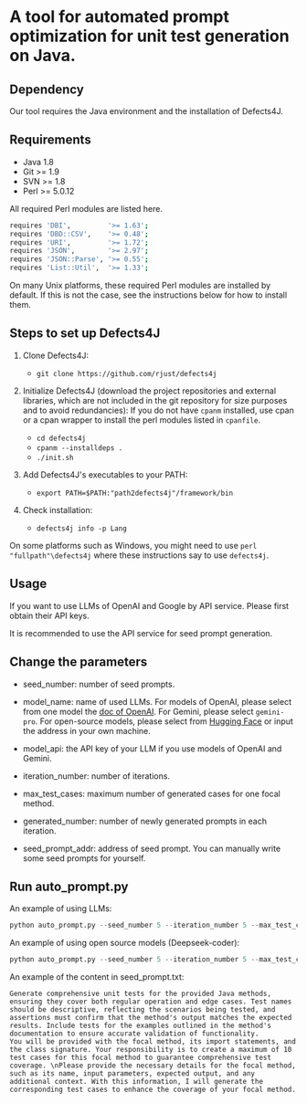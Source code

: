# A tool for automated prompt optimization for unit test generation on Java.

## Dependency
Our tool requires the Java environment and the installation of Defects4J.


Requirements
----------------
 - Java 1.8
 - Git >= 1.9
 - SVN >= 1.8
 - Perl >= 5.0.12

All required Perl modules are listed here.

```bash
requires 'DBI',         '>= 1.63';
requires 'DBD::CSV',    '>= 0.48';
requires 'URI',         '>= 1.72';
requires 'JSON',        '>= 2.97';
requires 'JSON::Parse', '>= 0.55';
requires 'List::Util',  '>= 1.33';
```

On many Unix platforms, these required Perl modules are installed by default.
If this is not the case, see the instructions below for how to install them.

Steps to set up Defects4J
----------------

1. Clone Defects4J:
    - `git clone https://github.com/rjust/defects4j`

2. Initialize Defects4J (download the project repositories and external libraries, which are not included in the git repository for size purposes and to avoid redundancies):
   If you do not have `cpanm` installed, use cpan or a cpan wrapper to install the perl modules listed in `cpanfile`.
    - `cd defects4j`
    - `cpanm --installdeps .`
    - `./init.sh`

3. Add Defects4J's executables to your PATH:
    - `export PATH=$PATH:"path2defects4j"/framework/bin`

4. Check installation:
    - `defects4j info -p Lang`

On some platforms such as Windows, you might need to use `perl "fullpath"\defects4j`
where these instructions say to use `defects4j`.



## Usage
If you want to use LLMs of OpenAI and Google by API service. Please first obtain their API keys.

It is recommended to use the API service for seed prompt generation.

Change the parameters
----------------

- seed_number: number of seed prompts.

- model_name: name of used LLMs. For models of OpenAI, please select from one model the [doc of OpenAI](https://platform.openai.com/docs/models/overview). For Gemini, please select `gemini-pro`. For open-source models, please select from [Hugging Face](https://huggingface.co/) or input the address in your own machine.

- model_api: the API key of your LLM if you use models of OpenAI and Gemini. 

- iteration_number: number of iterations.

- max_test_cases: maximum number of generated cases for one focal method.

- generated_number: number of newly generated prompts in each iteration.

- seed_prompt_addr: address of seed prompt. You can manually write some seed prompts for yourself.


Run auto_prompt.py
----------------
An example of using LLMs:
```python
python auto_prompt.py --seed_number 5 --iteration_number 5 --max_test_cases 10 --generated_number 2 --seed_prompt_addr seed_prompt.txt --model_name gpt-3.5-turbo-0125 --model_api sk-xxxxxxxxxxxxxxxxxxxxxxxx
```

An example of using open source models (Deepseek-coder):
```python
python auto_prompt.py --seed_number 5 --iteration_number 5 --max_test_cases 10 --generated_number 2 --seed_prompt_addr seed_prompt.txt --model_name deepseek-ai/deepseek-coder-33b-instruct --model_api sk-xxxxxxxxxxxxxxxxxxxxxxxx
```

An example of the content in seed_prompt.txt:
```
Generate comprehensive unit tests for the provided Java methods, ensuring they cover both regular operation and edge cases. Test names should be descriptive, reflecting the scenarios being tested, and assertions must confirm that the method's output matches the expected results. Include tests for the examples outlined in the method's documentation to ensure accurate validation of functionality.
You will be provided with the focal method, its import statements, and the class signature. Your responsibility is to create a maximum of 10 test cases for this focal method to guarantee comprehensive test coverage. \nPlease provide the necessary details for the focal method, such as its name, input parameters, expected output, and any additional context. With this information, I will generate the corresponding test cases to enhance the coverage of your focal method.
```
